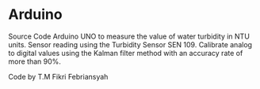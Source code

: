 # Arduino
Source Code Arduino UNO to measure the value of water turbidity in NTU units. Sensor reading using the Turbidity Sensor SEN 109.
Calibrate analog to digital values using the Kalman filter method with an accuracy rate of more than 90%.

Code by T.M Fikri Febriansyah
